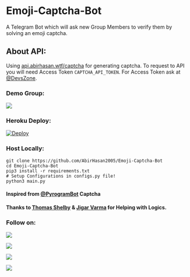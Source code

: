 # Emoji-Captcha-Bot
A Telegram Bot which will ask new Group Members to verify them by solving an emoji captcha.

## About API:
Using [api.abirhasan.wtf/captcha](https://api.abirhasan.wtf/captcha) for generating captcha. To request to API you will need Access Token `CAPTCHA_API_TOKEN`. For Access Token ask at [@DevsZone](https://t.me/DevsZone).

### Demo Group:
<a href="https://t.me/DevsZone"><img src="https://img.shields.io/badge/Telegram-Group-blue.svg?logo=telegram"></a>

### Heroku Deploy:
[![Deploy](https://www.herokucdn.com/deploy/button.svg)](https://heroku.com/deploy?template=https://github.com/AbirHasan2005/Emoji-Captcha-Bot)

### Host Locally:
```shell
git clone https://github.com/AbirHasan2005/Emoji-Captcha-Bot
cd Emoji-Captcha-Bot
pip3 install -r requirements.txt
# Setup Configurations in configs.py file!
python3 main.py
```

#### Inspired from [@PyrogramBot](https://t.me/PyrogramBot) Captcha

#### Thanks to [Thomas Shelby](https://github.com/th0m45s5helby) & [Jigar Varma](https://github.com/Jigarvarma2005) for Helping with Logics.

### Follow on:
<p align="left">
<a href="https://github.com/AbirHasan2005"><img src="https://img.shields.io/badge/GitHub-Follow%20on%20GitHub-inactive.svg?logo=github"></a>
</p>
<p align="left">
<a href="https://twitter.com/AbirHasan2005"><img src="https://img.shields.io/badge/Twitter-Follow%20on%20Twitter-informational.svg?logo=twitter"></a>
</p>
<p align="left">
<a href="https://facebook.com/AbirHasan2005"><img src="https://img.shields.io/badge/Facebook-Follow%20on%20Facebook-blue.svg?logo=facebook"></a>
</p>
<p align="left">
<a href="https://instagram.com/AbirHasan2005"><img src="https://img.shields.io/badge/Instagram-Follow%20on%20Instagram-important.svg?logo=instagram"></a>
</p>
